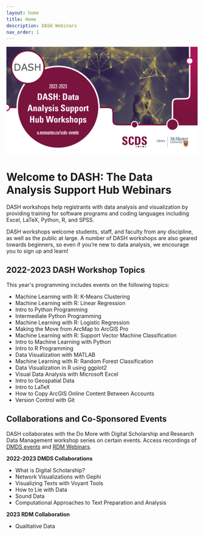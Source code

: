 ```yaml
---
layout: home
title: Home
description: DASH Webinars
nav_order: 1
---
```


<img src="assets/img/DASH Series.png" alt="Workshop Title Slide" width="720">

# Welcome to DASH: The Data Analysis Support Hub Webinars

DASH workshops help registrants with data analysis and visualization by providing training for software programs and coding languages including Excel, LaTeX, Python, R, and SPSS.

DASH workshops welcome students, staff, and faculty from any discipline, as well as the public at large. A number of DASH workshops are also geared towards beginners, so even if you’re new to data analysis, we encourage you to sign up and learn!

## 2022-2023 DASH Workshop Topics
This year's programming includes events on the following topics:
- Machine Learning with R: K-Means Clustering
- Machine Learning with R: Linear Regression
- Intro to Python Programming
- Intermediate Python Programming
- Machine Learning with R: Logistic Regression
- Making the Move from ArcMap to ArcGIS Pro
- Machine Learning with R: Support Vector Machine Classification
- Intro to Machine Learning with Python
- Intro to R Programming
- Data Visualization with MATLAB
- Machine Learning with R: Random Forest Classification
- Data Visualization in R using ggplot2
- Visual Data Analysis with Microsoft Excel
- Intro to Geospatial Data
- Intro to LaTeX
- How to Copy ArcGIS Online Content Between Accounts
- Version Control with Git

## Collaborations and Co-Sponsored Events
DASH collaborates with the Do More with Digital Scholarship and Research Data Management workshop series on certain events. Access recordings of [DMDS events](https://scds.github.io/dmds-22-23/Intro.html) and [RDM Webinars](https://scds.github.io/intro-rdm/). 

**2022-2023 DMDS Collaborations**
- What is Digital Scholarship? 
- Network Visualizations with Gephi
- Visualizing Texts with Voyant Tools
- How to Lie with Data
- Sound Data
- Computational Approaches to Text Preparation and Analysis

**2023 RDM Collaboration**
- Qualitative Data
